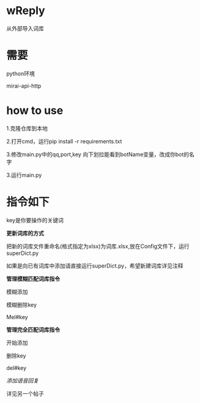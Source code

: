 # wReply
从外部导入词库
# 需要
  python环境
  
  mirai-api-http
# how to use
  1.克隆仓库到本地
  
  2.打开cmd，运行pip install -r requirements.txt
  
  3.修改main.py中的qq,port,key   向下划拉能看到botName变量，改成你bot的名字
  
  3.运行main.py
# 指令如下

  key是你要操作的关键词
  
  **更新词库的方式**
  
  把新的词库文件重命名(格式指定为xlsx)为词库.xlsx,放在Config文件下，运行superDict.py
  
  如果是向已有词库中添加请直接运行superDict.py，希望新建词库详见注释
  
  **管理模糊匹配词库指令**
  
  模糊添加
  
  模糊删除key
  
  Mel#key
  
  **管理完全匹配词库指令**
  
  开始添加
  
  删除key
  
  del#key
  
  *添加语音回复*
  
  详见另一个帖子
